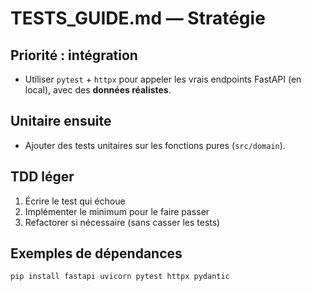 # TESTS_GUIDE.md — Stratégie

## Priorité : intégration
- Utiliser `pytest` + `httpx` pour appeler les vrais endpoints FastAPI (en local), avec des **données réalistes**.

## Unitaire ensuite
- Ajouter des tests unitaires sur les fonctions pures (`src/domain`).

## TDD léger
1. Écrire le test qui échoue
2. Implémenter le minimum pour le faire passer
3. Refactorer si nécessaire (sans casser les tests)

## Exemples de dépendances
```
pip install fastapi uvicorn pytest httpx pydantic
```
